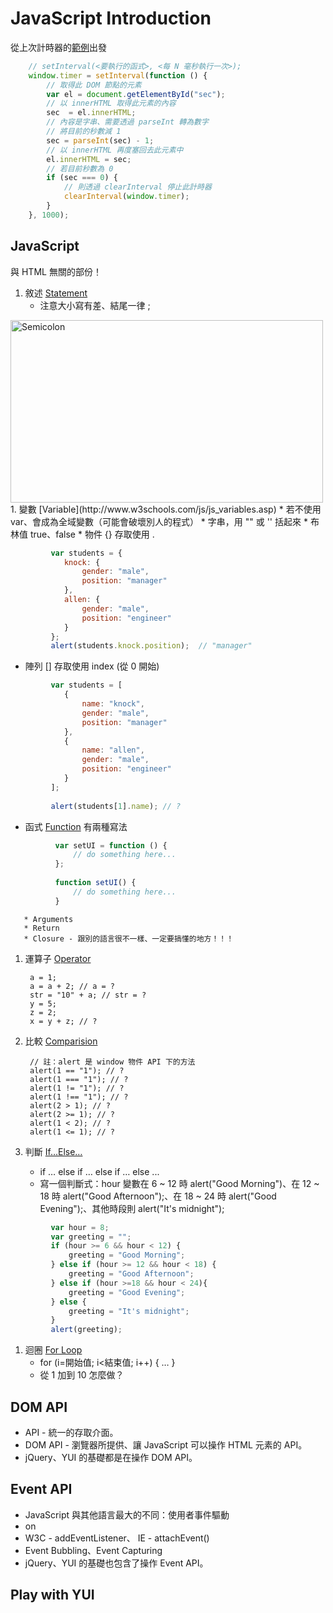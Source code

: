 # JavaScript Introduction

從上次計時器的[範例](http://jsfiddle.net/josephj/jZrgW/4/)出發 

```javascript
    // setInterval(<要執行的函式>, <每 N 毫秒執行一次>);
    window.timer = setInterval(function () {
        // 取得此 DOM 節點的元素
        var el = document.getElementById("sec");
        // 以 innerHTML 取得此元素的內容
        sec  = el.innerHTML;
        // 內容是字串、需要透過 parseInt 轉為數字
        // 將目前的秒數減 1
        sec = parseInt(sec) - 1;
        // 以 innerHTML 再度塞回去此元素中
        el.innerHTML = sec;
        // 若目前秒數為 0
        if (sec === 0) {
            // 則透過 clearInterval 停止此計時器
            clearInterval(window.timer);
        }
    }, 1000);
```

## JavaScript

與 HTML 無關的部份！

1. 敘述 [Statement](http://www.w3schools.com/js/js_statements.asp)
   * 注意大小寫有差、結尾一律 ;
<img src="http://farm9.staticflickr.com/8151/7174006748_8a09841844.jpg" width="500" height="292" alt="Semicolon">
1. 變數 [Variable](http://www.w3schools.com/js/js_variables.asp)
   * 若不使用 var、會成為全域變數（可能會破壞別人的程式）
   * 字串，用 "" 或 '' 括起來
   * 布林值 true、false
   * 物件 {} 存取使用 .

```javascript       
         var students = {
            knock: {
                gender: "male",
                position: "manager" 
            },
            allen: {
                gender: "male",
                position: "engineer"
            }
         };
         alert(students.knock.position);  // "manager"
```
        
       
   * 陣列 [] 存取使用 index (從 0 開始)
   
```javascript       
         var students = [
            {
                name: "knock",
                gender: "male",
                position: "manager"
            },
            {
                name: "allen",
                gender: "male",
                position: "engineer"
            }
         ];
        
         alert(students[1].name); // ?
```

   * 函式 [Function](http://www.w3schools.com/js/js_functions.asp)     有兩種寫法 
    
```javascript       
          var setUI = function () {
              // do something here...
          };
          
          function setUI() {
              // do something here...
          }
```

       * Arguments
       * Return 
       * Closure - 跟別的語言很不一樣、一定要搞懂的地方！！！

        
        
1. 運算子 [Operator](http://www.w3schools.com/js/js_operators.asp) 
    
        a = 1;
        a = a + 2; // a = ?
        str = "10" + a; // str = ?
        y = 5;
        z = 2;
        x = y + z; // ?
    
1. 比較 [Comparision](http://www.w3schools.com/js/js_comparisons.asp)

        // 註：alert 是 window 物件 API 下的方法
        alert(1 == "1"); // ?
        alert(1 === "1"); // ?
        alert(1 != "1"); // ?
        alert(1 !== "1"); // ?
        alert(2 > 1); // ?
        alert(2 >= 1); // ?
        alert(1 < 2); // ?
        alert(1 <= 1); // ?
                
1. 判斷 [If…Else…](http://www.w3schools.com/js/js_if_else.asp)
   * if … else if … else if … else ...
   * 寫一個判斷式：hour 變數在 6 ~ 12 時 alert("Good Morning")、在 12 ~ 18 時 alert("Good Afternoon");、在 18 ~ 24 時 alert("Good Evening");、其他時段則 alert("It's midnight");

```javascript 
         var hour = 8;
         var greeting = "";
         if (hour >= 6 && hour < 12) {
             greeting = "Good Morning";
         } else if (hour >= 12 && hour < 18) {
             greeting = "Good Afternoon";
         } else if (hour >=18 && hour < 24){
             greeting = "Good Evening";
         } else {
             greeting = "It's midnight";
         }       
         alert(greeting);
```
        
1. 迴圈 [For Loop](http://www.w3schools.com/js/js_loop_for.asp)
   * for (i=開始值; i<結束值; i++) { … }
   * 從 1 加到 10 怎麼做？
   
## DOM API

* API - 統一的存取介面。
* DOM API - 瀏覽器所提供、讓 JavaScript 可以操作 HTML 元素的 API。
* jQuery、YUI 的基礎都是在操作 DOM API。


## Event API
* JavaScript 與其他語言最大的不同：使用者事件驅動
* on<type>
* W3C - addEventListener、 IE - attachEvent()
* Event Bubbling、Event Capturing
* jQuery、YUI 的基礎也包含了操作 Event API。


## Play with YUI